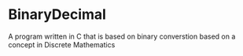 # BinaryDecimal
A program  written in C that is based on binary converstion based on a concept in Discrete Mathematics  
